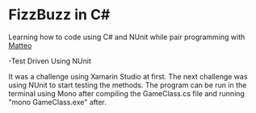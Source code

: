 # FizzBuzz in C#

Learning how to code using C# and NUnit while pair programming with [Matteo](https://github.com/matteomanzo)

-Test Driven Using NUnit

It was a challenge using Xamarin Studio at first. The next challenge was using NUnit to start testing the methods. The program can be run in the terminal using Mono after compiling the GameClass.cs file and running "mono GameClass.exe" after. 
